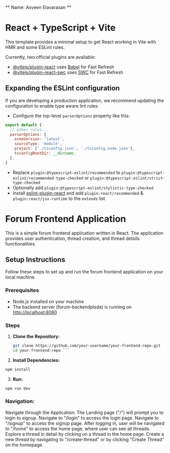 ** Name: Asveen Elavarasan **

# React + TypeScript + Vite

This template provides a minimal setup to get React working in Vite with HMR and some ESLint rules.

Currently, two official plugins are available:

- [@vitejs/plugin-react](https://github.com/vitejs/vite-plugin-react/blob/main/packages/plugin-react/README.md) uses [Babel](https://babeljs.io/) for Fast Refresh
- [@vitejs/plugin-react-swc](https://github.com/vitejs/vite-plugin-react-swc) uses [SWC](https://swc.rs/) for Fast Refresh

## Expanding the ESLint configuration

If you are developing a production application, we recommend updating the configuration to enable type aware lint rules:

- Configure the top-level `parserOptions` property like this:

```js
export default {
  // other rules...
  parserOptions: {
    ecmaVersion: 'latest',
    sourceType: 'module',
    project: ['./tsconfig.json', './tsconfig.node.json'],
    tsconfigRootDir: __dirname,
  },
}
```

- Replace `plugin:@typescript-eslint/recommended` to `plugin:@typescript-eslint/recommended-type-checked` or `plugin:@typescript-eslint/strict-type-checked`
- Optionally add `plugin:@typescript-eslint/stylistic-type-checked`
- Install [eslint-plugin-react](https://github.com/jsx-eslint/eslint-plugin-react) and add `plugin:react/recommended` & `plugin:react/jsx-runtime` to the `extends` list




 # Forum Frontend Application

This is a simple forum frontend application written in React. The application provides user authentication, thread creation, and thread details functionalities.

## Setup Instructions

Follow these steps to set up and run the forum frontend application on your local machine.

### Prerequisites

- Node.js installed on your machine
- The backend server (forum-backendplsda) is running on [http://localhost:8080](http://localhost:8080)

### Steps

1. **Clone the Repository:**

   ```bash
   git clone https://github.com/your-username/your-frontend-repo.git
   cd your-frontend-repo ```

2. **Install Dependencies:**

 ```bash
npm install
```

3. **Run:**

 ```bash
npm run dev
```

### Navigation:

Navigate through the Application:
The Landing page ("/") will prompt you to login to signup.
Navigate to "/login" to access the login page.
Navigate to "/signup" to access the signup page.
After logging in, user will be navigated to "/home" to access the home page, where user can see all threads.
Explore a thread in detail by clicking on a thread in the home page.
Create a new thread by navigating to "/create-thread" or by clicking "Create Thread" on the homepage.



